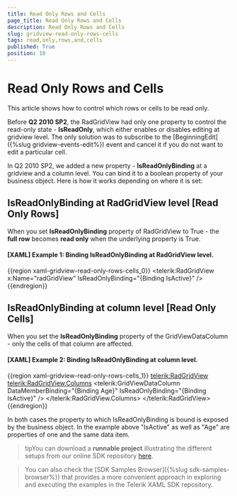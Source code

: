 ```yaml
---
title: Read Only Rows and Cells
page_title: Read Only Rows and Cells
description: Read Only Rows and Cells
slug: gridview-read-only-rows-cells
tags: read,only,rows,and,cells
published: True
position: 10
---
```


# Read Only Rows and Cells

This article shows how to control which rows or cells to be read only.

Before __Q2 2010 SP2__, the RadGridView had only one property to control the read-only state - __IsReadOnly__, which either enables or disables editing at gridview level. The only solution was to subscribe to the [BeginningEdit]({%slug gridview-events-edit%}) event and cancel it if you do not want to edit a particular cell.

In Q2 2010 SP2, we added a new property - __IsReadOnlyBinding__ at a gridview and a column level. You can bind it to a boolean property of your business object. Here is how it works depending on where it is set:

## IsReadOnlyBinding at RadGridView level [Read Only Rows]

When you set __IsReadOnlyBinding__ property of RadGridView to True - the __full row__ becomes __read only__ when the underlying property is True. 

#### __[XAML] Example 1: Binding IsReadOnlyBinding at RadGridView level.__

{{region xaml-gridview-read-only-rows-cells_0}}
	<telerik:RadGridView x:Name="radGridView" IsReadOnlyBinding="{Binding IsActive}" />
{{endregion}}

## IsReadOnlyBinding at column level [Read Only Cells]

When you set the __IsReadOnlyBinding__ property of the GridViewDataColumn - only the cells of that column are affected.

#### __[XAML] Example 2: Binding IsReadOnlyBinding at column level.__

{{region xaml-gridview-read-only-rows-cells_1}}
	<telerik:RadGridView>
	    <telerik:RadGridView.Columns>
	        <telerik:GridViewDataColumn DataMemberBinding="{Binding Age}" 
	                    IsReadOnlyBinding="{Binding IsActive}" />
	        <!--...-->
	    </telerik:RadGridView.Columns>
	</telerik:RadGridView>
{{endregion}}

In both cases the property to which IsReadOnlyBinding is bound is exposed by the business object. In the example above "IsActive" as well as "Age" are properties of one and the same data item.

>tipYou can download a __runnable project__ illustrating the different setups from our online SDK repository [here](https://github.com/telerik/xaml-sdk/tree/master/GridView/ReadOnlyBinding).

>You can also check the [SDK Samples Browser]({%slug sdk-samples-browser%}) that provides a more convenient approach in exploring and executing the examples in the Telerik XAML SDK repository. 


